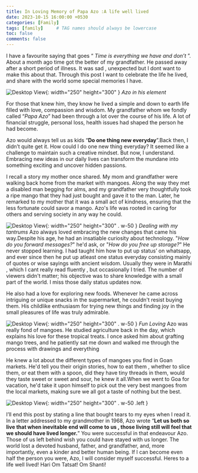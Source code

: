 ```yaml
---
title: In Loving Memory of Papa Azo :A life well lived
date: 2023-10-15 16:00:00 +0530
categories: [Family]
tags: [family]     # TAG names should always be lowercase
toc: false 
comments: false 
---
```


I have a favourite saying that goes “ _Time is everything we have and don’t_ ”. About a month ago time got the better of my grandfather. He passed away after a short period of illness. It was sad , unexpected but I dont want to make this about that. Through this post I want to celebrate the life he lived, and share with the world some special memories I have.

![Desktop View](../../assets/img/post3/Image2.jpeg){: width="250" height="300" } *Azo in his element*

For those that knew him, they know he lived a simple and down to earth life filled with love, compassion and wisdom. My grandfather whom we fondly called “_Papa Azo_” had been through a lot over the course of his life. A lot of financial struggle, personal loss, health issues had shaped the person he had become. 


Azo would always tell us as kids “__Do one thing new everyday__”.Back then, I didn’t quite get it. How could I do one new thing everyday? It seemed like a challenge to maintain such a creative mindset. But now, I understand. Embracing new ideas in our daily lives can transform the mundane into something exciting and uncover hidden passions.


I recall a story my mother once shared. My mom and grandfather were walking back home from the market with mangoes. Along the way they met a disabled man begging for alms, and my grandfather very thoughtfully took a ripe mango that they had just bought and gave it to the man. Later, he remarked to my mother that it was a small act of kindness, ensuring that the less fortunate could savor a mango. Azo's life was rooted in caring for others and serving society in any way he could.

![Desktop View](../../assets/img/post3/Image3.jpeg){: width="250" height="300" . w-50  } *Dealing with my tantrums*
Azo always loved embracing the new changes that came his way.Despite his age, he had an insatiable curiosity about technology. "_How do you forward messages?_" he'd ask, or "_How do you free up storage?_" He never stopped learning. I had taught him how to put up status’ on whatsapp, and ever since then he put up atleast one status everyday consisting mainly of quotes or wise sayings with ancient wisdom. Usually they were in Marathi , which I cant really read fluently , but occasionally I tried. The number of viewers didn't matter; his objective was to share knowledge with a small part of the world. I miss those daily status updates now.

He also had a love for exploring new foods. Whenever he came across intriguing or unique snacks in the supermarket, he couldn't resist buying them. His childlike enthusiasm for trying new things and finding joy in the small pleasures of life was truly admirable.

![Desktop View](../../assets/img/post3/Image1.jpeg){: width="250" height="300" . w-50  } *Fun Loving*
Azo was really fond of mangoes. He studied agriculture back in the day, which explains his love for these tropical treats. I once asked him about grafting mango trees, and he patiently sat me down and walked me through the process with drawings and everything

He knew a lot about the different types of mangoes you find in Goan markets. He'd tell you their origin stories, how to eat them , whether to slice them, or  eat them with a spoon, did they have tiny threads in them, would they taste sweet or sweet and sour, he knew it all.When we went to Goa for vacation, he'd take it upon himself to pick out the very best mangoes from the local markets, making sure we all got a taste of nothing but the best. 

![Desktop View](../../assets/img/post3/Image5.jpeg){: width="250" height="300" . w-50 .left } 

I’ll end this post by stating a line that bought tears to my eyes when I read it. In a letter addressed to my grandmother in 1968, Azo wrote “__Let us both so live that when inevitable end will come to us , those living still will feel that we should have lived longer.__” You were successful in that endeavour Azo. Those of us left behind wish you could have stayed with us longer. The world lost a devoted husband, father, and grandfather, and, more importantly, even a kinder and better human being. If I can become even half the person you were, Azo, I will consider myself successful. Heres to a life well lived! Hari Om Tatsat! Om Shanti!


